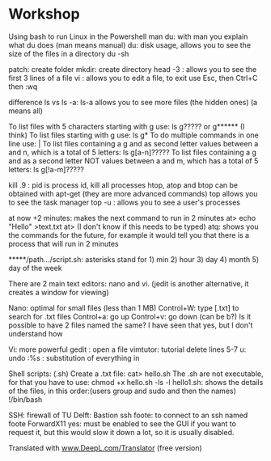 # Workshop

Using bash to run Linux in the Powershell
man du: with man you explain what du does (man means manual)
du: disk usage, allows you to see the size of the files in a directory
du -sh 

patch: create folder
mkdir: create directory
head -3 <file>: allows you to see the first 3 lines of a file
vi <file>: allows you to edit a file, to exit use Esc, then Ctrl+C then :wq

difference ls vs ls -a: ls-a allows you to see more files (the hidden ones) (a means all)

To list files with 5 characters starting with g use: ls g????? or g****** (I think)
To list files starting with g use: ls g*
To do multiple commands in one line use: |
To list files containing a g and as second letter values between a and n, which is a total of 5 letters: ls g[a-n]?????
To list files containing a g and as a second letter NOT values between a and m, which has a total of 5 letters: ls g[!a-m]?????

kill .9 <pid>: pid is process id, kill all processes
htop, atop and btop can be obtained with apt-get (they are more advanced commands)
top allows you to see the task manager
top -u <username>: allows you to see a user's processes

at now +2 minutes: makes the next command to run in 2 minutes
at> echo "Hello" >text.txt
at> <EOT> (I don't know if this needs to be typed)
atq: shows you the commands for the future, for example it would tell you that there is a process that will run in 2 minutes


*****/path.../script.sh: asterisks stand for 1) min 2) hour 3) day 4) month 5) day of the week

There are 2 main text editors: nano and vi. 
(jedit is another alternative, it creates a window for viewing)

Nano: optimal for small files (less than 1 MB)
Control+W: type [.txt] to search for .txt files
Control+a: go up
Control+v: go down (can be b?)
Is it possible to have 2 files named the same? I have seen that yes, but I don't understand how

Vi: more powerful
gedit <filename>: open a file
vimtutor: tutorial
delete lines 5-7
u: undo
:%s <file>: substitution of everything in 

Shell scripts: (.sh)
Create a .txt file: cat> hello.sh
The .sh are not executable, for that you have to use: chmod +x hello.sh
-ls -l hello1.sh: shows the details of the files, in this order:(users group and sudo and then the names) 
!/bin/bash

SSH:
firewall of TU Delft: Bastion
ssh foote: to connect to an ssh named foote
ForwardX11 yes: must be enabled to see the GUI if you want to request it, but this would slow it down a lot, so it is usually disabled.


Translated with www.DeepL.com/Translator (free version)
